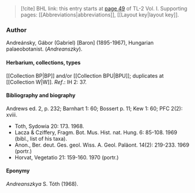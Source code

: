 > [!cite] BHL link: this entry starts at [page 49](https://www.biodiversitylibrary.org/item/103414#page/97/mode/1up) of TL-2 Vol. I.
> Supporting pages: [[Abbreviations|abbreviations]], [[Layout key|layout key]].

### Author

Andreánsky, Gábor (Gabriel) \[Baron\] (1895-1967), Hungarian palaeobotanist. (*Andreanszky*).

#### Herbarium, collections, types

[[Collection BP|BP]] and/or [[Collection BPU|BPU]]; duplicates at [[Collection W|W]].
*Ref*.: IH 2: 37.

#### Bibliography and biography

Andrews ed. 2, p. 232; Barnhart 1: 60; Bossert p. 11; Kew 1: 60; PFC 2(2): xviii.
- Toth, Sydowia 20: 173. 1968.
- Lacza & Cziffery, Fragm. Bot. Mus. Hist. nat. Hung. 6: 85-108. 1969 (bibl., list of his taxa).
- Anon., Ber. deut. Ges. geol. Wiss. A. Geol. Paläont. 14(2): 219-233. 1969 (portr.)
- Horvat, Vegetatio 21: 159-160. 1970 (portr.)

#### Eponymy

*Andreanszkya* S. Tóth (1968).

